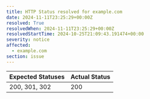 ```yaml
---
title: HTTP Status resolved for example.com
date: 2024-11-11T23:25:29+00:00Z
resolved: True
resolvedWhen: 2024-11-11T23:25:29+00:00Z
resolvedStartTime: 2024-10-25T21:09:43.191474+00:00
severity: notice
affected:
  - example.com
section: issue
---
```


| Expected Statuses | Actual Status  |
|-------------------|----------------|
| 200, 301, 302 | 200 |
